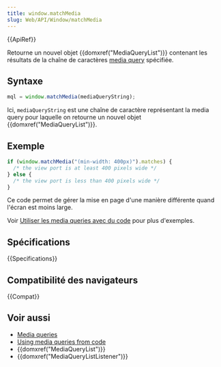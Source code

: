 ```yaml
---
title: window.matchMedia
slug: Web/API/Window/matchMedia
---
```


{{ApiRef}}

Retourne un nouvel objet {{domxref("MediaQueryList")}} contenant les résultats de la chaîne de caractères [media query](/fr/docs/Web/CSS/CSS_media_queries/Using_media_queries) spécifiée.

## Syntaxe

```js
mql = window.matchMedia(mediaQueryString);
```

Ici, `mediaQueryString` est une chaîne de caractère représentant la media query pour laquelle on retourne un nouvel objet {{domxref("MediaQueryList")}}.

## Exemple

```js
if (window.matchMedia("(min-width: 400px)").matches) {
  /* the view port is at least 400 pixels wide */
} else {
  /* the view port is less than 400 pixels wide */
}
```

Ce code permet de gérer la mise en page d'une manière différente quand l'écran est moins large.

Voir [Utiliser les media queries avec du code](/fr/docs/Web/CSS/CSS_media_queries/Testing_media_queries) pour plus d'exemples.

## Spécifications

{{Specifications}}

## Compatibilité des navigateurs

{{Compat}}

## Voir aussi

- [Media queries](/fr/docs/Web/CSS/CSS_media_queries/Using_media_queries)
- [Using media queries from code](/fr/docs/Web/CSS/CSS_media_queries/Testing_media_queries)
- {{domxref("MediaQueryList")}}
- {{domxref("MediaQueryListListener")}}
